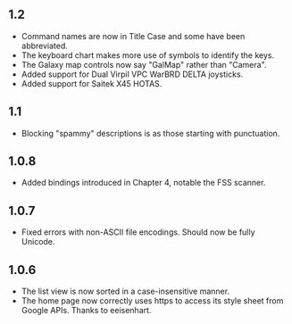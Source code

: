 ## 1.2

* Command names are now in Title Case and some have been abbreviated.
* The keyboard chart makes more use of symbols to identify the keys.
* The Galaxy map controls now say "GalMap" rather than "Camera".
* Added support for Dual Virpil VPC WarBRD DELTA joysticks.
* Added support for Saitek X45 HOTAS.

## 1.1

* Blocking "spammy" descriptions is as those starting with punctuation.

## 1.0.8

* Added bindings introduced in Chapter 4, notable the FSS scanner.

## 1.0.7

* Fixed errors with non-ASCII file encodings. Should now be fully Unicode.

## 1.0.6

* The list view is now sorted in a case-insensitive manner.
* The home page now correctly uses https to access its style sheet from Google APIs. Thanks to eeisenhart.

